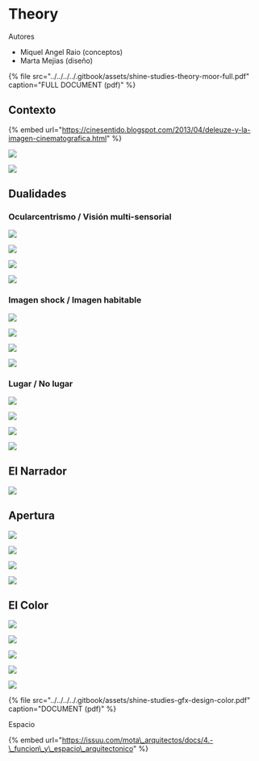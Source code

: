 # Theory

Autores

* Miquel Angel Raio \(conceptos\)
* Marta Mejias \(diseño\)

{% file src="../../../../.gitbook/assets/shine-studies-theory-moor-full.pdf" caption="FULL DOCUMENT \(pdf\)" %}

## Contexto

{% embed url="https://cinesentido.blogspot.com/2013/04/deleuze-y-la-imagen-cinematografica.html" %}



![](../../../../.gitbook/assets/shine-studies-theory-1-.jpg)

![](../../../../.gitbook/assets/shine-studies-theory-2-.jpg)

## Dualidades

### Ocularcentrismo / Visión multi-sensorial

![](../../../../.gitbook/assets/shine-studies-theory-3-.jpg)

![](../../../../.gitbook/assets/shine-studies-theory-4-.jpg)

![](../../../../.gitbook/assets/shine-studies-theory-5-.jpg)

![](../../../../.gitbook/assets/shine-studies-theory-6-.jpg)

### Imagen shock / Imagen habitable

![](../../../../.gitbook/assets/shine-studies-theory-7-.jpg)

![](../../../../.gitbook/assets/shine-studies-theory-8-.jpg)

![](../../../../.gitbook/assets/shine-studies-theory-9-.jpg)

![](../../../../.gitbook/assets/shine-studies-theory-10-.jpg)

### Lugar / No lugar

![](../../../../.gitbook/assets/shine-studies-theory-11-.jpg)

![](../../../../.gitbook/assets/shine-studies-theory-12-.jpg)

![](../../../../.gitbook/assets/shine-studies-theory-13-.jpg)

![](../../../../.gitbook/assets/shine-studies-theory-14-.jpg)



## El Narrador

![](../../../../.gitbook/assets/shine-studies-theory-15-%20%281%29.jpg)

## Apertura

![](../../../../.gitbook/assets/shine-studies-theory-21-.jpg)

![](../../../../.gitbook/assets/shine-studies-theory-22-.jpg)

![](../../../../.gitbook/assets/shine-studies-theory-23-.jpg)

![](../../../../.gitbook/assets/shine-studies-theory-24-.jpg)

## El Color

![](../../../../.gitbook/assets/shine-studies-theory-16-.jpg)

![](../../../../.gitbook/assets/shine-studies-theory-17-.jpg)

![](../../../../.gitbook/assets/shine-studies-theory-18-.jpg)

![](../../../../.gitbook/assets/shine-studies-theory-19-.jpg)

![](../../../../.gitbook/assets/shine-studies-theory-20-.jpg)

{% file src="../../../../.gitbook/assets/shine-studies-gfx-design-color.pdf" caption="DOCUMENT \(pdf\)" %}



Espacio 

{% embed url="https://issuu.com/mota\_arquitectos/docs/4.-\_funcion\_y\_espacio\_arquitectonico" %}



